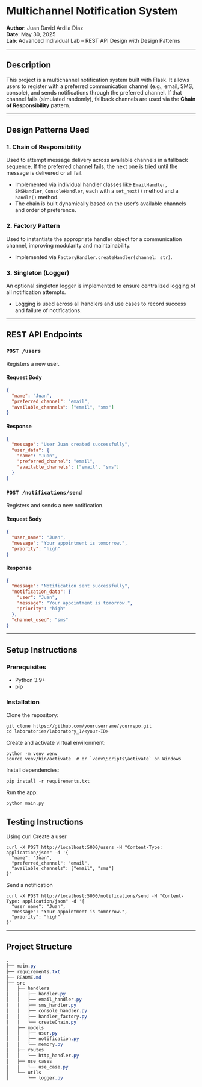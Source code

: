 # Multichannel Notification System

**Author**: Juan David Ardila Diaz  
**Date**: May 30, 2025  
**Lab**: Advanced Individual Lab – REST API Design with Design Patterns  

---

## Description

This project is a multichannel notification system built with Flask. It allows users to register with a preferred communication channel (e.g., email, SMS, console), and sends notifications through the preferred channel. If that channel fails (simulated randomly), fallback channels are used via the **Chain of Responsibility** pattern.

---

## Design Patterns Used

### 1. Chain of Responsibility
Used to attempt message delivery across available channels in a fallback sequence. If the preferred channel fails, the next one is tried until the message is delivered or all fail.

- Implemented via individual handler classes like `EmailHandler`, `SMSHandler`, `ConsoleHandler`, each with a `set_next()` method and a `handle()` method.
- The chain is built dynamically based on the user’s available channels and order of preference.

### 2. Factory Pattern
Used to instantiate the appropriate handler object for a communication channel, improving modularity and maintainability.

- Implemented via `FactoryHandler.createHandler(channel: str)`.

### 3. Singleton (Logger)
An optional singleton logger is implemented to ensure centralized logging of all notification attempts.

- Logging is used across all handlers and use cases to record success and failure of notifications.

---

## REST API Endpoints

### `POST /users`
Registers a new user.

#### Request Body
```json
{
  "name": "Juan",
  "preferred_channel": "email",
  "available_channels": ["email", "sms"]
}
```

#### Response
```json
{
  "message": "User Juan created successfully",
  "user_data": {
    "name": "Juan",
    "preferred_channel": "email",
    "available_channels": ["email", "sms"]
  }
}
```

### `POST /notifications/send`
Registers and sends a new notification.

#### Request Body
```json
{
  "user_name": "Juan",
  "message": "Your appointment is tomorrow.",
  "priority": "high"
}
```

#### Response
```json
{
  "message": "Notification sent successfully",
  "notification_data": {
    "user": "Juan",
    "message": "Your appointment is tomorrow.",
    "priority": "high"
  },
  "channel_used": "sms"
}
```
---
## Setup Instructions
### Prerequisites
- Python 3.9+
- pip

### Installation

Clone the repository:

```
git clone https://github.com/yourusername/yourrepo.git
cd laboratories/laboratory_1/<your-ID>
```

Create and activate virtual environment:

```
python -m venv venv
source venv/bin/activate  # or `venv\Scripts\activate` on Windows
```
Install dependencies:

```
pip install -r requirements.txt

```
Run the app:

```
python main.py
```

## Testing Instructions
Using curl
Create a user

```
curl -X POST http://localhost:5000/users -H "Content-Type: application/json" -d '{
  "name": "Juan",
  "preferred_channel": "email",
  "available_channels": ["email", "sms"]
}'
```

Send a notification
```
curl -X POST http://localhost:5000/notifications/send -H "Content-Type: application/json" -d '{
  "user_name": "Juan",
  "message": "Your appointment is tomorrow.",
  "priority": "high"
}'
```
---
## Project Structure
```css
.
├── main.py
├── requirements.txt
├── README.md
├── src
│   ├── handlers
│   │   ├── handler.py
│   │   ├── email_handler.py
│   │   ├── sms_handler.py
│   │   ├── console_handler.py
│   │   ├── handler_factory.py
│   │   └── createChain.py
│   ├── models
│   │   ├── user.py
│   │   ├── notification.py
│   │   └── memory.py
│   ├── routes
│   │   └── http_handler.py
│   ├── use_cases
│   │   └── use_case.py
│   └── utils
│       └── logger.py
```